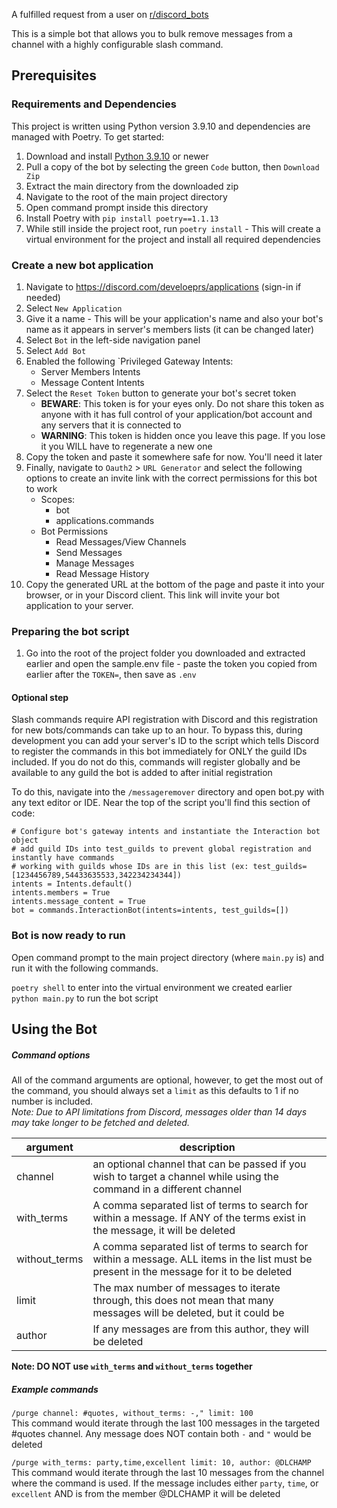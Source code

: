 A fulfilled request from a user on [r/discord_bots](https://reddit.com/r/discord_bots)

This is a simple bot that allows you to bulk remove messages from a channel with a highly configurable slash command.

## Prerequisites
### Requirements and Dependencies
This project is written using Python version 3.9.10 and dependencies are managed with Poetry. 
To get started:

1. Download and install [Python 3.9.10](https://www.python.org/downloads/release/python-3910/) or newer
2. Pull a copy of the bot by selecting the green `Code` button, then `Download Zip`
3. Extract the main directory from the downloaded zip
4. Navigate to the root of the main project directory 
5. Open command prompt inside this directory
5. Install Poetry with `pip install poetry==1.1.13`
6. While still inside the project root, run `poetry install` - This will create a virtual environment for the project and install all required dependencies

### Create a new bot application
1. Navigate to https://discord.com/develoeprs/applications (sign-in if needed)
2. Select `New Application`
3. Give it a name - This will be your application's name and also your bot's name as it appears in server's members lists (it can be changed later)
4. Select `Bot` in the left-side navigation panel
5. Select `Add Bot`
6. Enabled the following `Privileged Gateway Intents:
    - Server Members Intents
    - Message Content Intents
7. Select the `Reset Token` button to generate your bot's secret token
    - **BEWARE**: This token is for your eyes only.  Do not share this token as anyone with it has full control of your application/bot account and any servers that it is connected to
    - **WARNING**: This token is hidden once you leave this page.  If you lose it you WILL have to regenerate a new one
8. Copy the token and paste it somewhere safe for now.  You'll need it later
9. Finally, navigate to `Oauth2` > `URL Generator` and select the following options to create an invite link with the correct permissions for this bot to work
    - Scopes:
        - bot
        - applications.commands
    - Bot Permissions
        - Read Messages/View Channels
        - Send Messages
        - Manage Messages
        - Read Message History
10. Copy the generated URL at the bottom of the page and paste it into your browser, or in your Discord client.  This link will invite your bot application to your server.


### Preparing the bot script
1. Go into the root of the project folder you downloaded and extracted earlier and open the sample.env file - paste the token you copied from earlier after the `TOKEN=`, then save as `.env`

#### Optional step
Slash commands require API registration with Discord and this registration for new bots/commands can take up to an hour.  To bypass this, during development you can add your server's ID to the script which tells Discord to register the commands in this bot immediately for ONLY the guild IDs included.  If you do not do this, commands will register globally and be available to any guild the bot is added to after initial registration

To do this, navigate into the `/messageremover` directory and open bot.py with any text editor or IDE.  Near the top of the script you'll find this section of code:

```
# Configure bot's gateway intents and instantiate the Interaction bot object
# add guild IDs into test_guilds to prevent global registration and instantly have commands
# working with guilds whose IDs are in this list (ex: test_guilds=[1234456789,54433635533,342234234344])
intents = Intents.default()
intents.members = True
intents.message_content = True
bot = commands.InteractionBot(intents=intents, test_guilds=[])
```

### Bot is now ready to run
Open command prompt to the main project directory (where `main.py` is) and run it with the following commands.    

`poetry shell`  to enter into the virtual environment we created earlier  
`python main.py` to run the bot script



## Using the Bot
##### Command options
All of the command arguments are optional, however, to get the most out of the command, you should always set a `limit` as this defaults to 1 if no number is included.   
*Note:  Due to API limitations from Discord, messages older than 14 days may take longer to be fetched and deleted.*

|argument|description|
--- | ---
channel | an optional channel that can be passed if you wish to target a channel while using the command in a different channel
with_terms | A comma separated list of terms to search for within a message. If ANY of the terms exist in the message, it will be deleted
without_terms | A comma separated list of terms to search for within a message. ALL items in the list must be present in the message for it to be deleted
limit | The max number of messages to iterate through, this does not mean that many messages will be deleted, but it could be
author | If any messages are from this author, they will be deleted

**Note: DO NOT use `with_terms` and `without_terms` together**


##### Example commands
`/purge channel: #quotes, without_terms: -," limit: 100`  
This command would iterate through the last 100 messages in the targeted #quotes channel. Any message does NOT contain both `-` and `"` would be deleted

`/purge with_terms: party,time,excellent limit: 10, author: @DLCHAMP`  
This command would iterate through the last 10 messages from the channel where the command is used.  If the message includes either `party`, `time`, or `excellent` AND is from the member @DLCHAMP it will be deleted